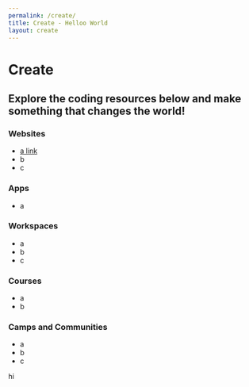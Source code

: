 ```yaml
---
permalink: /create/
title: Create - Helloo World
layout: create
---
```


# Create
## Explore the coding resources below and make something that changes the world!

### Websites

- [a link](https://google.com)
- b
- c


### Apps

- a

### Workspaces

- a
- b
- c


### Courses

- a
- b


### Camps and Communities

- a
- b
- c

hi